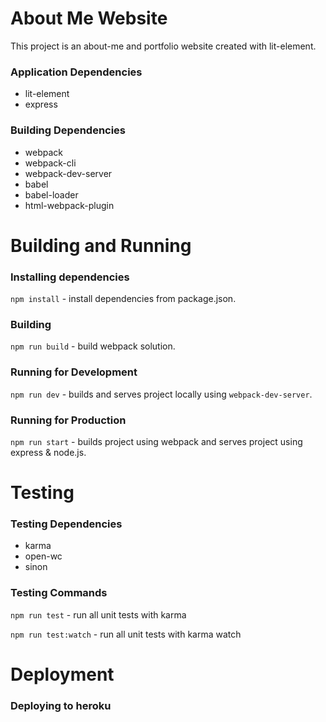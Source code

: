 # About Me Website 
This project is an about-me and portfolio website created with lit-element.


### Application Dependencies
- lit-element
- express

### Building Dependencies
- webpack
- webpack-cli
- webpack-dev-server
- babel
- babel-loader
- html-webpack-plugin

# Building and Running

### Installing dependencies
`npm install` - install dependencies from package.json.

### Building
`npm run build` - build webpack solution.

### Running for Development
`npm run dev` - builds and serves project locally using `webpack-dev-server`.

### Running for Production
`npm run start` - builds project using webpack and serves project using express & node.js. 

# Testing

### Testing Dependencies
- karma
- open-wc
- sinon

### Testing Commands

`npm run test` - run all unit tests with karma

`npm run test:watch` - run all unit tests with karma watch

# Deployment

### Deploying to heroku